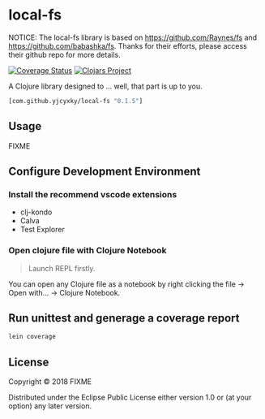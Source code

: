 # local-fs

NOTICE: The local-fs library is based on https://github.com/Raynes/fs and https://github.com/babashka/fs. Thanks for their efforts, please access their github repo for more details.

[![Coverage Status](https://coveralls.io/repos/github/yjcyxky/local-fs/badge.svg?branch=master)](https://coveralls.io/github/yjcyxky/local-fs?branch=master)
[![Clojars Project](https://img.shields.io/clojars/v/com.github.yjcyxky/local-fs.svg)](https://clojars.org/com.github.yjcyxky/local-fs)

A Clojure library designed to ... well, that part is up to you.

```clj
[com.github.yjcyxky/local-fs "0.1.5"]
```

## Usage

FIXME

## Configure Development Environment

### Install the recommend vscode extensions

- clj-kondo
- Calva
- Test Explorer

### Open clojure file with Clojure Notebook

> Launch REPL firstly.

You can open any Clojure file as a notebook by right clicking the file -> Open with... -> Clojure Notebook.

## Run unittest and generage a coverage report

```bash
lein coverage
```

## License

Copyright © 2018 FIXME

Distributed under the Eclipse Public License either version 1.0 or (at
your option) any later version.
